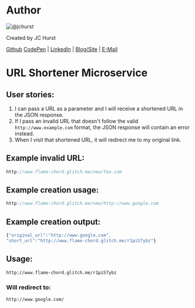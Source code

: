 # Author
![@jchurst](https://avatars0.githubusercontent.com/jchurst?&s=128)

Created by JC Hurst

[Github](https://github.com/jchurst) [CodePen](http://codepen.io/jchurst/) | [LinkedIn](https://www.linkedin.com/in/jchurst) | [Blog/Site](http://hurstcreative.com/) | [E-Mail](mailto:jchurstmail@gmail.com)

# URL Shortener Microservice
## User stories:
1. I can pass a URL as a parameter and I will receive a shortened URL in the JSON response.
2. If I pass an invalid URL that doesn't follow the valid ``` http://www.example.com ``` format, the JSON response will contain an error instead.
3. When I visit that shortened URL, it will redirect me to my original link.

## Example invalid URL:

```js
http://www.flame-chord.glitch.me/new/foo.com
```

## Example creation usage:

```js
http://www.flame-chord.glitch.me/new/http://www.google.com
```

## Example creation output:

```js
{"original_url":"http://www.google.com",
"short_url":"http://www.flame-chord.glitch.me/r1piS7ybz"}
```

## Usage:

```
http://www.flame-chord.glitch.me/r1piS7ybz
```

### Will redirect to:

```
http://www.google.com/
```
